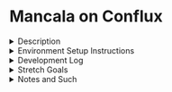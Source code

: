 # Mancala on Conflux 

<details><summary>Description</summary>
<p>  

Creating the game of Mancala on Conflux as part of the Conflux/Reach Bounty Hack.  

</p>
</details>
<details><summary>Environment Setup Instructions</summary>
<p>

- clone the repository
- open a terminal to the `cbh-mancala` folder 
- from there run the command `yarn install`
- once that has completed run `cd lib/contract`
- (if on Windows) run the `wsl` command to switch over to linux
- run the `curl https://docs.reach.sh/reach -o reach ; chmod +x reach` command to download reach into the contract folder
- run the `./reach version` command to ensure it installed
- run the `./reach compile` command to build the contract
- run the `REACH_CONNECTOR_MODE=CFX ./reach devnet` command
- start up a new terminal and navigate to the `cbh-mancala` folder 
- now run the `yarn dev` command to run the application

</p>
</details>
<details><summary>Development Log</summary>
<p>

7/14/21
- create github for project
- check out next.js fireship tutorial
- create initital next.js boilerplate
- review bounty hack document
- create readme after implementing boilerplate
- check out next.js tutorial
- watch video on mancala rules
- ask mentor about mancala ruleset for this project
- look into component libraries (UIKit looks like it'll work)
- consult past projects and recount missteps

7/17/21
- check out next.js hosting tutorial
- deploy the boilerplate on vercel
- sketch out some ideas on how this will look

7/19/21
- create state management system
- create basic account connect setup

7/20/21
- write up some ideas on how the contract will work
- set up the boilerplate of the rsh + mjs files

7/21/21
- create pseudo-code draft of contract
- set up place bets and end

7/22/21
- start work on basic piece moving logic

7/23/21: busy all day 

7/24/21
- wrap up draft of piece moving logic
- attempt to implement draft of piece moving logic
- consult the reach tic tac toe example to see how games are actually done inside reach contracts
- start rebuilding piece moving logic

7/25/21
- complete initial draft of piece moving logic

7/26/21
- test and modify broken piece moving logic

7/27/21
- test and modify broken piece moving logic

7/28/21
- test and modify broken piece moving logic
- implement require() and assume() in piece moving draft

7/29/21
- test and modify broken piece moving logic

7/30/21
- fix errors with draft of piece moving logic

7/31/21
- create draft of board
- start plotting out the frontend architecture
- start work on wallet layer
- decide on file naming convention
- decide on using semicolons or not
- start work on draft of branching modal system
- build out drafts of the rest of the pages for the modal
- validate bet value

8/1/21
- work on "have the index.mjs file complete one actual test of the game"

8/2/21
- complete "have the index.mjs file complete one actual test of the game"
- get caught on an issue while trying to implement contract layer

8/4/21
- start work on contract layer

8/5/21
- organize folder structure

8/6/21
- 11th hour dash: add commented out features while contract is being fixed
    - have "connect wallet" button open modal
    - figure out how to randomize starting turns
    - add in extra turn when you score a point
    - add in win logic that transfers the contract balance to the winner

8/7/21
- update package.json to eliminate [refresh issue](https://github.com/vercel/next.js/issues/10061)
- get moves from players through the UI 
- let the player know when its their turn
- update board after player moves a houses pieces
- open modal, with option to start a new game, when the game ends
- enable win logic in contract and update the frontend game end message
- add in "copy invite link" button
- enable random starting player

8/8/21
- display timer/loader/message while contract deploys
- display timer/loader/message while other player takes their turn
- display timer/loader/message while the coin flips
- update favicon
- update page name
- update 'how to play' rules
- start integrating UI framework
- style the home page
- style the board
- style the modals
- fix 'open modal' flow

8/9/21
- Learn some ways to optimize the contract

8/10/21
- disable start button while game is in session
- fix error introduced while optimizing the contract
- Add in extra turn logic
- fix betting system

8/11/21
- update how to play rules with extra turn logic

8/13/21
- clean up contract
- test out connecting to the Conflux network 
- get past issue with connecting to the Conflux network

8/14/21
- clean up contract
- clean up test file
- fix issue with betting
- add in win logic for emptying the board to the person whose side of the board still has pieces
- update gameEnds function to send back a final copy of the state
- improve board styling
- fix board width, button color, and button text
- record video
- Add in take-opposite-house rule
- fix error with take-opposite-house rule

## State of application at end of competition (work done after the 14th is not included in the competition version of the application)

8/15/21
- have the frontend show the take-opposite-house rule taking effect before the contract verifies it
- test using the Conflux Portal
- start work on article

8/18/21
- start work on contract v2 (which will not use ternary verification)

8/22/21
- prepare contract for review
- clean up contract

Backlog
- fix issues with contract v2
- attempt pre-verification of spacesFromMovedHouse and newPieces logic

</p>
</details>
<details><summary>Stretch Goals</summary>
<p>  

- No copy-and-pasting of contract invites: A system that allows users to pick their next game based on currently running games  
- Alternate rules: different common rulesets that can be chosen by the user who starts the game.
- Make bets optional
- Possibly change state management systems
- A clock that starts when another player takes their turn, if it runs all the way down the other player forfeits the game
- change theme to dark mode
- optimize reach contract further
- set up timeout system in contract

</p>
</details>
<details><summary>Notes and Such</summary>
<p>  

Notes:
- Start with rsh + mjs files, move to frontend, then add styling
- The board has 14 inlets. 12 of these have pieces moving through them, but two of them are linear in that the pool either increases or resets. This contract needs to track the movement of pieces through or to those inlets. 
- Due to the first player having an advantage, there will need to be a coinflip to ensure fairness
- While the game is running it flips back and forth between two player. However, there are extra turns and other things that change matters
- An array can be mutated using `set`
- Unlike in tic tac toe, you don’t need to check if a move is valid
- The board loops which should make this interesting
- The passage of time inside the game is going to take place inside a while loop
- You’d have a moveStack function that would take an array index and disperse the number of pieces at that array index farther down the chain
- I might want to start with an automated (static) game just to get an idea of how it would work
- In that case the first iteration would be the while loop automatically flipping back and forth as the pieces choose their turns randomly
- The rsh and mjs file need to be done by the 30th
- something in the updatedBoard is not allowing it to be returned to the frontend
- something is also happening when the board is given a houseIndex of 7
- when I don't return the updatedPoints, I can give the function 0 through 12 and it'll be fine
- start adding new stuff to the contract even if it isn't working; it be commented out for now and enabled later
- start setting up the frontend even though it isn't functional yet
- completing one game as a test took roughly half an hour 
- how do I check if the player dropped the last piece in the store?


- rewriting the contract from the ground up
    - instead of splitting apart the board and the points just have one 14 inlet board
    - when it passes over one of the end areas it decides whether to drop a point in it or not based on the currentTurnIndex

    

- what would it take to implement the take opposite house rule:
    - the rule: the take opposite house rule is where the last piece placed in a house, if that house is empty and the house on the opposite side of the board has pieces, is placed directly into the players store along with the pieces from the opposite house
    - this seems more difficult then the below rule. the calculateLaps function would need to check if 1) its the last piece and 2) if its across the board from the last piece falling into an empty house. If so, the pieces are added directy to the store. Considering that, this seems like this should be its own function that runs after the original piece placement map, maps the point fields instead, and inside that map maps the board again. Needless to say this is very costly for the contract
    - it needs to determine if the lastHouseVisited (LHv) is on your side of the board, the LHV only has one point in it, and the house opposite the LHV has points in it. 

- what would it take to implement the empty board rule:
    - the rule: once one player empties their side of the board, the game finishes and all the remaining pieces on the opposite side are transferred to the other players store.
    - this probably wouldn't be terribly difficult to implement and could be simplified to one function run right before the game finishes that creates a new state with a new board where all the remaining pieces are added to the corresponding players store. That new state is then used to determine who wins. 
    - update: not easy (I think), the amount of math needed to sum all the slots on one side of the board requires a boatload of verification
    - update2: I was wrong, there is a built in array sum function that is fairly easy to verify.

- frontend architecture stuff
    - create the components for the basic board
    - create the "contract layer" through which contract data will be accessed
    - start work on a branching modal system

- syntax rules
    - files names will be in PascalCase unless they need to be in a different format due to functionality convetions (i.e. how Next.js deals with page routes);
    - no semicolons will be used in the frontend of this project

- ternaries to eliminate with the invariant check:
    - ternary in calculate laps `return ((piecesCount - actualDistance) / 12 < (UInt.max - 1)) ? ((piecesCount - actualDistance) / 12) + 1 : 0;`
    - ternary in calculateNextTurnIndex `const lastHouseVisited = startIndex <= (UInt.max - piecesCount) ? (startIndex + piecesCount) % 13 : 0;`
    - ternary in movePieces `return (value <= (UInt.max - laps)) ? value + laps : value;`
    - the other ternary in movePieces `const verifiedPoints = (state.points[playersStoreIndex] >= 0 && state.points[playersStoreIndex] <= UInt.max - points) ? state.points[playersStoreIndex] + points : state.points[playersStoreIndex];`

Questions: 
- I still have no idea how to get the board looping idea to work
    - You would have a dynamic function that consumes the number of pieces and then uses a modulus function to place them across the array
- Now how does this loop know whether or not to place a piece in the end box?
    - I might be able to fix this with one check at the beginning to see if the dispersal will get to your box, deduct it from the amount, and then trigger the dispersal
- How extra moves would work?
    - I think this would just be a trigger that inverts the boolean that determines whose turn it is
    - Or a check to see if you get an extra turn that skips the existing functionality
- What is the first iteration of this contract?
    - The first iteration would be the while loop automatically flipping back and forth as the pieces choose their turns randomly


</p>
</details>
